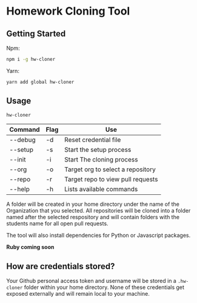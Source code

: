 # Homework Cloning Tool

## Getting Started

Npm:

```sh
npm i -g hw-cloner
```

Yarn:

```sh
yarn add global hw-cloner
```

## Usage

```sh
hw-cloner
```

| Command | Flag | Use                               |
| ------- | ---- | --------------------------------- |
| --debug | -d   | Reset credential file             |
| --setup | -s   | Start the setup process           |
| --init  | -i   | Start The cloning process         |
| --org   | -o   | Target org to select a repository |
| --repo  | -r   | Target repo to view pull requests |
| --help  | -h   | Lists available commands          |

A folder will be created in your home directory under the name of the Organization that you selected. All repositories will be cloned into a folder named after the selected respository and will contain folders with the students name for all open pull requests.

The tool will also install dependencies for Python or Javascript packages.

**Ruby coming soon**

## How are credentials stored?

Your Github personal access token and username will be stored in a `.hw-cloner` folder within your home directory. None of these credentials get exposed externally and will remain local to your machine.
